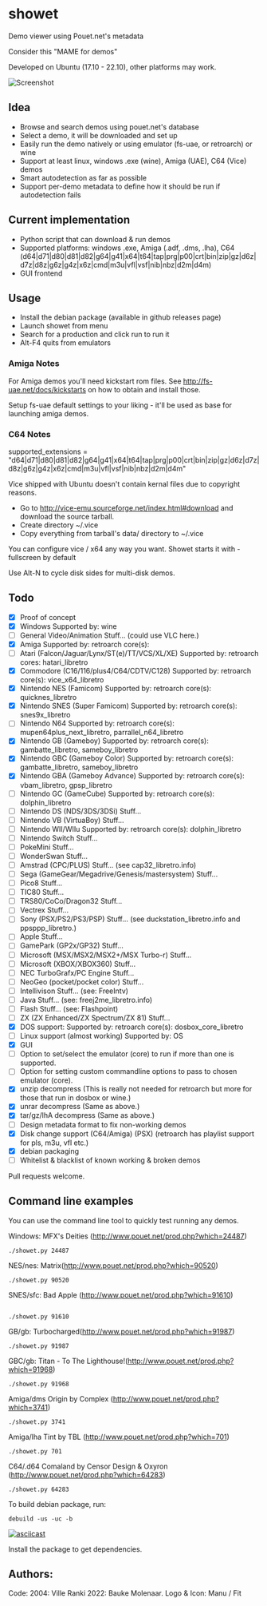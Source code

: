 # showet

Demo viewer using Pouet.net's metadata

Consider this "MAME for demos"

Developed on Ubuntu (17.10 - 22.10), other platforms may work.

![Screenshot](screenshot.png?raw=true "Screenshot of the GUI")

## Idea

- Browse and search demos using pouet.net's database
- Select a demo, it will be downloaded and set up
- Easily run the demo natively or using emulator (fs-uae, or retroarch) or wine
- Support at least linux, windows .exe (wine), Amiga (UAE), C64 (Vice) demos
- Smart autodetection as far as possible
- Support per-demo metadata to define how it should be run if autodetection fails

## Current implementation

- Python script that can download & run demos
- Supported platforms: windows .exe, Amiga (.adf, .dms, .lha), C64 (d64|d71|d80|d81|d82|g64|g41|x64|t64|tap|prg|p00|crt|bin|zip|gz|d6z|d7z|d8z|g6z|g4z|x6z|cmd|m3u|vfl|vsf|nib|nbz|d2m|d4m)
- GUI frontend

## Usage

- Install the debian package (available in github releases page)
- Launch showet from menu
- Search for a production and click run to run it
- Alt-F4 quits from emulators

### Amiga Notes

For Amiga demos you'll need kickstart rom files. See
http://fs-uae.net/docs/kickstarts on how to obtain and install those.

Setup fs-uae default settings to your liking - it'll be used as
base for launching amiga demos.

### C64 Notes

supported_extensions = "d64|d71|d80|d81|d82|g64|g41|x64|t64|tap|prg|p00|crt|bin|zip|gz|d6z|d7z|d8z|g6z|g4z|x6z|cmd|m3u|vfl|vsf|nib|nbz|d2m|d4m"

Vice shipped with Ubuntu doesn't contain kernal files due to
copyright reasons.

- Go to http://vice-emu.sourceforge.net/index.html#download and download
  the source tarball.
- Create directory ~/.vice
- Copy everything from tarball's data/ directory to ~/.vice

You can configure vice / x64 any way you want. Showet starts it
with -fullscreen by default

Use Alt-N to cycle disk sides for multi-disk demos.

## Todo

- [x] Proof of concept
- [x] Windows Supported by: wine
- [ ] General Video/Animation Stuff... (could use VLC here.)
- [x] Amiga Supported by: retroarch core(s):
- [ ] Atari (Falcon/Jaguar/Lynx/ST(e)/TT/VCS/XL/XE) Supported by: retroarch cores: hatari_libretro
- [x] Commodore (C16/116/plus4/C64/CDTV/C128) Supported by: retroarch core(s): vice_x64_libretro
- [x] Nintendo NES (Famicom) Supported by: retroarch core(s): quicknes_libretro
- [x] Nintendo SNES (Super Famicom) Supported by: retroarch core(s): snes9x_libretro
- [ ] Nintendo N64 Supported by: retroarch core(s): mupen64plus_next_libretro, parrallel_n64_libretro
- [x] Nintendo GB (Gameboy) Supported by: retroarch core(s): gambatte_libretro, sameboy_libretro
- [x] Nintendo GBC (Gameboy Color) Supported by: retroarch core(s): gambatte_libretro, sameboy_libretro
- [x] Nintendo GBA (Gameboy Advance) Supported by: retroarch core(s): vbam_libretro, gpsp_libretro
- [ ] Nintendo GC (GameCube) Supported by: retroarch core(s): dolphin_libretro
- [ ] Nintendo DS (NDS/3DS/3DSi) Stuff...
- [ ] Nintendo VB (VirtuaBoy) Stuff...
- [ ] Nintendo WII/WIIu Supported by: retroarch core(s): dolphin_libretro
- [ ] Nintendo Switch Stuff...
- [ ] PokeMini Stuff...
- [ ] WonderSwan Stuff...
- [ ] Amstrad (CPC/PLUS) Stuff... (see cap32_libretro.info)
- [ ] Sega (GameGear/Megadrive/Genesis/mastersystem) Stuff...
- [ ] Pico8 Stuff...
- [ ] TIC80 Stuff...
- [ ] TRS80/CoCo/Dragon32 Stuff...
- [ ] Vectrex Stuff...
- [ ] Sony (PSX/PS2/PS3/PSP) Stuff... (see duckstation_libretro.info and ppsppp_libretro.)
- [ ] Apple Stuff...
- [ ] GamePark (GP2x/GP32) Stuff...
- [ ] Microsoft (MSX/MSX2/MSX2+/MSX Turbo-r) Stuff...
- [ ] Microsoft (XBOX/XBOX360) Stuff...
- [ ] NEC TurboGrafx/PC Engine Stuff...
- [ ] NeoGeo (pocket/pocket color) Stuff...
- [ ] Intellivison Stuff... (see: FreeIntv)
- [ ] Java Stuff... (see: freej2me_libretro.info)
- [ ] Flash Stuff... (see: Flashpoint)
- [ ] ZX (ZX Enhanced/ZX Spectrum/ZX 81) Stuff...
- [x] DOS support: Supported by: retroarch core(s): dosbox_core_libretro
- [ ] Linux support (almost working) Supported by: OS
- [x] GUI
- [ ] Option to set/select the emulator (core) to run if more than one is supported.
- [ ] Option for setting custom commandline options to pass to chosen emulator (core).
- [x] unzip decompress (This is really not needed for retroarch but more for those that run in dosbox or wine.)
- [x] unrar decompress (Same as above.)
- [x] tar/gz/lhA decompress (Same as above.)
- [ ] Design metadata format to fix non-working demos
- [x] Disk change support (C64/Amiga) (PSX) (retroarch has playlist support for pls, m3u, vfl etc.)
- [x] debian packaging
- [ ] Whitelist & blacklist of known working & broken demos

Pull requests welcome.

## Command line examples

You can use the command line tool to quickly test running any demos.

Windows: MFX's Deities (http://www.pouet.net/prod.php?which=24487)

```
./showet.py 24487
```

NES/nes: Matrix(http://www.pouet.net/prod.php?which=90520)

```
./showet.py 90520
```

SNES/sfc: Bad Apple (http://www.pouet.net/prod.php?which=91610)

```

./showet.py 91610
```

GB/gb: Turbocharged(http://www.pouet.net/prod.php?which=91987)

```
./showet.py 91987
```

GBC/gb: Titan - To The Lighthouse!(http://www.pouet.net/prod.php?which=91968)

```
./showet.py 91968
```

Amiga/dms Origin by Complex (http://www.pouet.net/prod.php?which=3741)

```
./showet.py 3741
```

Amiga/lha Tint by TBL (http://www.pouet.net/prod.php?which=701)

```
./showet.py 701
```

C64/.d64 Comaland by Censor Design & Oxyron (http://www.pouet.net/prod.php?which=64283)

```
./showet.py 64283
```

To build debian package, run:

```
debuild -us -uc -b
```

[![asciicast](https://asciinema.org/a/sXH854ysSs5Ya5C9EGRQB0TzV.png)](https://asciinema.org/a/sXH854ysSs5Ya5C9EGRQB0TzV)

Install the package to get dependencies.

## Authors:

Code: 2004: Ville Ranki 2022: Bauke Molenaar.
Logo & Icon: Manu / Fit
